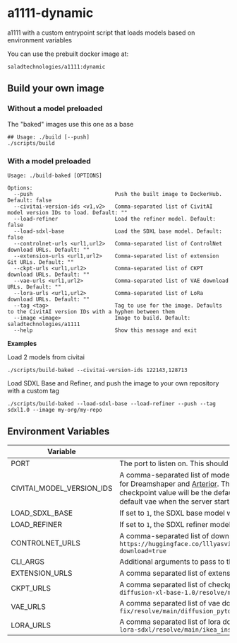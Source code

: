# a1111-dynamic
a1111 with a custom entrypoint script that loads models based on environment variables

You can use the prebuilt docker image at:
```
saladtechnologies/a1111:dynamic
```

## Build your own image

### Without a model preloaded

The "baked" images use this one as a base

```shell
## Usage: ./build [--push]
./scripts/build
```

### With a model preloaded

```
Usage: ./build-baked [OPTIONS]

Options:
  --push                          Push the built image to DockerHub. Default: false
  --civitai-version-ids <v1,v2>   Comma-separated list of CivitAI model version IDs to load. Default: ""
  --load-refiner                  Load the refiner model. Default: false
  --load-sdxl-base                Load the SDXL base model. Default: false
  --controlnet-urls <url1,url2>   Comma-separated list of ControlNet download URLs. Default: ""
  --extension-urls <url1,url2>    Comma-separated list of extension Git URLs. Default: ""
  --ckpt-urls <url1,url2>         Comma-separated list of CKPT download URLs. Default: ""
  --vae-urls <url1,url2>          Comma-separated list of VAE download URLs. Default: ""
  --lora-urls <url1,url2>         Comma-separated list of LoRa download URLs. Default: ""
  --tag <tag>                     Tag to use for the image. Defaults to the CivitAI version IDs with a hyphen between them
  --image <image>                 Image to build. Default: saladtechnologies/a1111
  --help                          Show this message and exit
```

**Examples**

Load 2 models from civitai
```shell
./scripts/build-baked --civitai-version-ids 122143,128713
```

Load SDXL Base and Refiner, and push the image to your own repository with a custom tag
```shell
./scripts/build-baked --load-sdxl-base --load-refiner --push --tag sdxl1.0 --image my-org/my-repo
```


## Environment Variables
| Variable                  | Description                                                                                                                                                                                                                                                                                                                                                                                                                                                                                      | Default |
| ------------------------- | ------------------------------------------------------------------------------------------------------------------------------------------------------------------------------------------------------------------------------------------------------------------------------------------------------------------------------------------------------------------------------------------------------------------------------------------------------------------------------------------------ | ------- |
| PORT                      | The port to listen on. This should match the port you configure for Salad networking.                                                                                                                                                                                                                                                                                                                                                                                                            | 7860    |
| CIVITAI_MODEL_VERSION_IDS | A comma-separated list of model version IDs to download. ex `128713` for just [Dreamshaper 8](https://civitai.com/models/4384?modelVersionId=128713) or `128713,166808` for Dreamshaper and [Arterior](https://civitai.com/models/112229/arterior-digital-art-style). This supports Checkpoints, VAEs, Controlnets, and LoRAs. The rightmost checkpoint value will be the default checkpoint when the server starts, and the rightmost vae value will be the default vae when the server starts. | None    |
| LOAD_SDXL_BASE            | If set to `1`, the SDXL base model will be downloaded.                                                                                                                                                                                                                                                                                                                                                                                                                                           | 0       |
| LOAD_REFINER              | If set to `1`, the SDXL refiner model will be downloaded.                                                                                                                                                                                                                                                                                                                                                                                                                                        | 0       |
| CONTROLNET_URLS           | A comma-separated list of download urls for controlnets. ex `https://huggingface.co/lllyasviel/sd_control_collection/resolve/main/diffusers_xl_canny_mid.safetensors?download=true`                                                                                                                                                                                                                                                                                                              | None    |
| CLI_ARGS                  | Additional arguments to pass to the `sdnext` launch command. Options can be found with `--help`                                                                                                                                                                                                                                                                                                                                                                                                  | None    |
| EXTENSION_URLS            | A comma separated list of extension git urls to load e.g. `https://github.com/deforum-art/sd-webui-deforum`                                                                                                                                                                                                                                                                                                                                                                                      | None    |
| CKPT_URLS                 | A comma separated list of checkpoint download urls to load. e.g. `https://huggingface.co/stabilityai/stable-diffusion-xl-base-1.0/resolve/main/sd_xl_base_1.0.safetensors?download=true`                                                                                                                                                                                                                                                                                                         | None    |
| VAE_URLS                  | A comma separated list of vae download urls to load. e.g. `https://huggingface.co/madebyollin/sdxl-vae-fp16-fix/resolve/main/diffusion_pytorch_model.safetensors?download=true`                                                                                                                                                                                                                                                                                                                  | None    |
| LORA_URLS                 | A comma separated list of lora download urls to load. e.g. `https://huggingface.co/ostris/ikea-instructions-lora-sdxl/resolve/main/ikea_instructions_xl_v1_5.safetensors?download=true`                                                                                                                                                                                                                                                                                                          | None    |